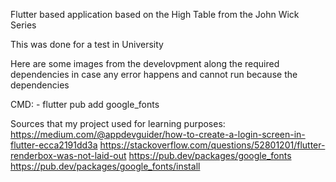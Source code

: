 Flutter based application based on the High Table from the John Wick Series

This was done for a test in University

Here are some images from the develovpment along the required dependencies in case any error happens and cannot run because the dependencies

CMD:
    - flutter pub add google_fonts






Sources that my project used for learning purposes:
https://medium.com/@appdevguider/how-to-create-a-login-screen-in-flutter-ecca2191dd3a
https://stackoverflow.com/questions/52801201/flutter-renderbox-was-not-laid-out
https://pub.dev/packages/google_fonts
https://pub.dev/packages/google_fonts/install
